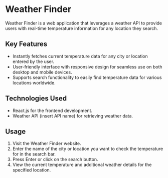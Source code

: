 # Weather Finder

Weather Finder is a web application that leverages a weather API to provide users with real-time temperature information for any location they search.

## Key Features

- Instantly fetches current temperature data for any city or location entered by the user.
- User-friendly interface with responsive design for seamless use on both desktop and mobile devices.
- Supports search functionality to easily find temperature data for various locations worldwide.

## Technologies Used

- React.js for the frontend development.
- Weather API (insert API name) for retrieving weather data.

## Usage

1. Visit the Weather Finder website.
2. Enter the name of the city or location you want to check the temperature for in the search bar.
3. Press Enter or click on the search button.
4. View the current temperature and additional weather details for the specified location.




